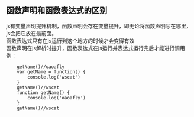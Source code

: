 ## 函数声明和函数表达式的区别
  js有变量声明提升机制，函数声明会存在变量提升，即无论将函数声明写在哪里，js会把它放在最前面。<br>
  函数表达式只有在js运行到这个地方的时候才会变得有效<br>
  函数声明在js解析时提升，函数表达式在js运行并表达式运行完后才能进行调用<br>
  例：
  
    	getName()//oaoafly
		var getName = function() {
			console.log('wscat')
		}
		getName()//wscat
		function getName() {
			console.log('oaoafly')
		}
		getName()//wscat
